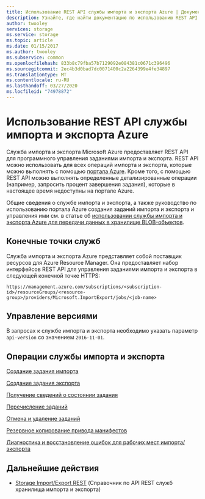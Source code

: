 ```yaml
---
title: Использование REST API службы импорта и экспорта Azure | Документация Майкрософт
description: Узнайте, где найти документацию по использованию REST API службы импорта и экспорта Azure, включая практические руководства и справочные материалы.
author: twooley
services: storage
ms.service: storage
ms.topic: article
ms.date: 01/15/2017
ms.author: twooley
ms.subservice: common
ms.openlocfilehash: 833b8c79fba57b7129092e084381c0671c396496
ms.sourcegitcommit: 2ec4b3d0bad7dc0071400c2a2264399e4fe34897
ms.translationtype: MT
ms.contentlocale: ru-RU
ms.lasthandoff: 03/27/2020
ms.locfileid: "74978872"
---
```

# <a name="using-the-azure-importexport-service-rest-api"></a>Использование REST API службы импорта и экспорта Azure

Служба импорта и экспорта Microsoft Azure предоставляет REST API для программного управления заданиями импорта и экспорта. REST API можно использовать для всех операций импорта и экспорта, которые можно выполнять с помощью [портала Azure](https://portal.azure.com/). Кроме того, с помощью REST API можно выполнять определенные детализированные операции (например, запросить процент завершения задания), которые в настоящее время недоступны на портале Azure.

Общие сведения о службе импорта и экспорта, а также руководство по использованию портала Azure создания заданий импорта и экспорта и управления ими см. в статье об [использовании службы импорта и экспорта Azure для передачи данных в хранилище BLOB-объектов](../storage-import-export-service.md).

## <a name="service-endpoints"></a>Конечные точки служб

Служба импорта и экспорта Azure представляет собой поставщик ресурсов для Azure Resource Manager. Она предоставляет набор интерфейсов REST API для управления заданиями импорта и экспорта в следующей конечной точке HTTPS:

```
https://management.azure.com/subscriptions/<subscription-id>/resourceGroups/<resource-group>/providers/Microsoft.ImportExport/jobs/<job-name>
```

## <a name="versioning"></a>Управление версиями

В запросах к службе импорта и экспорта необходимо указать параметр `api-version` со значением `2016-11-01`.

## <a name="importexport-service-operations"></a>Операции службы импорта и экспорта

[Создание задания импорта](../storage-import-export-creating-an-import-job.md)

[Создание задания экспорта](../storage-import-export-creating-an-export-job.md)

[Получение сведений о состоянии задания](storage-import-export-retrieving-state-info-for-a-job.md)

[Перечисление заданий](../storage-import-export-enumerating-jobs.md)

[Отмена и удаление заданий](storage-import-export-cancelling-and-deleting-jobs.md)

[Резервное копирование привода манифестов](../storage-import-export-backing-up-drive-manifests.md)

[Диагностика и восстановление ошибок для рабочих мест импорта/экспорта](../storage-import-export-diagnostics-and-error-recovery.md)

## <a name="next-steps"></a>Дальнейшие действия

* [Storage Import/Export REST](/rest/api/storageimportexport) (Справочник по API REST служб хранилища импорта и экспорта)
